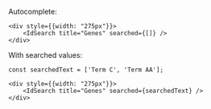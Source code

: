Autocomplete:

    <div style={{width: "275px"}}>
        <IdSearch title="Genes" searched={[]} />
    </div>

With searched values:

    const searchedText = ['Term C', 'Term AA'];

    <div style={{width: "275px"}}>
        <IdSearch title="Genes" searched={searchedText} />
    </div>